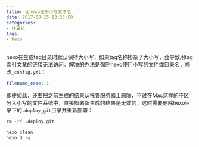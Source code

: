```yaml
---
title: 让hexo使用小写文件名
date: 2017-08-15 13:25:50
categories:
- 计算机
tags:
- hexo
---
```

hexo在生成tag目录时默认保持大小写，如果tag名称掺杂了大小写，会导致用tag索引文章的链接无法访问。解决的办法是强制hexo使用小写的文件或目录名，修改`_config.yml`：

```yml
filename_case: 1
```

即便如此，还要把之前生成的结果从托管服务器上删除，不过在Mac这样的不区分大小写的文件系统中，直接部署新生成的结果是无效的，这时需要删除hexo目录下的`.deploy_git`目录并重新部署：

```bash
rm -rf .deploy_git

hexo clean
hexo d -g
```
